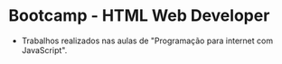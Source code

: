 # Bootcamp - HTML Web Developer

- Trabalhos realizados nas aulas de "Programação para internet com JavaScript".